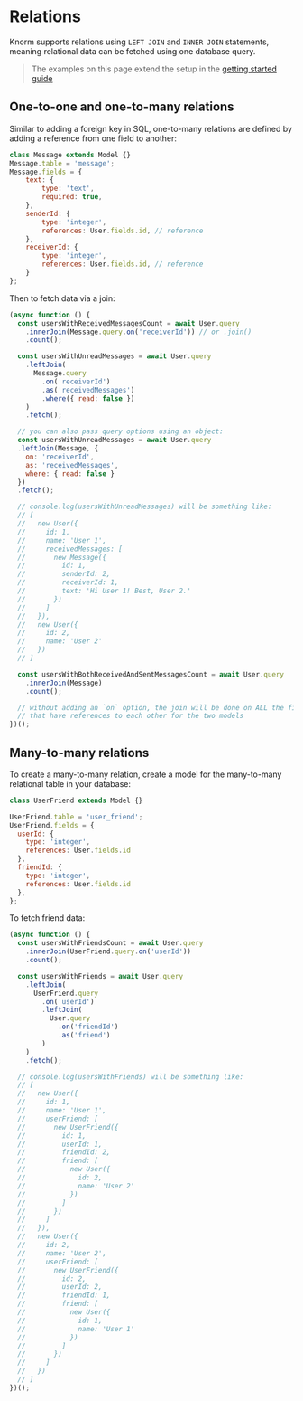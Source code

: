 # Relations

Knorm supports relations using `LEFT JOIN` and `INNER JOIN` statements, meaning
relational data can be fetched using one database query.

> The examples on this page extend the setup in the
[getting started guide](guides/getting-started.md)

## One-to-one and one-to-many relations

Similar to adding a foreign key in SQL, one-to-many relations are defined by
adding a reference from one field to another:

```js
class Message extends Model {}
Message.table = 'message';
Message.fields = {
    text: {
        type: 'text',
        required: true,
    },
    senderId: {
        type: 'integer',
        references: User.fields.id, // reference
    },
    receiverId: {
        type: 'integer',
        references: User.fields.id, // reference
    }
};
```

Then to fetch data via a join:

```js
(async function () {
  const usersWithReceivedMessagesCount = await User.query
    .innerJoin(Message.query.on('receiverId')) // or .join()
    .count();

  const usersWithUnreadMessages = await User.query
    .leftJoin(
      Message.query
        .on('receiverId')
        .as('receivedMessages')
        .where({ read: false })
    )
    .fetch();

  // you can also pass query options using an object:
  const usersWithUnreadMessages = await User.query
  .leftJoin(Message, {
    on: 'receiverId',
    as: 'receivedMessages',
    where: { read: false }
  })
  .fetch();

  // console.log(usersWithUnreadMessages) will be something like:
  // [
  //   new User({
  //     id: 1,
  //     name: 'User 1',
  //     receivedMessages: [
  //       new Message({
  //         id: 1,
  //         senderId: 2,
  //         receiverId: 1,
  //         text: 'Hi User 1! Best, User 2.'
  //       })
  //     ]
  //   }),
  //   new User({
  //     id: 2,
  //     name: 'User 2'
  //   })
  // ]

  const usersWithBothReceivedAndSentMessagesCount = await User.query
    .innerJoin(Message)
    .count();

  // without adding an `on` option, the join will be done on ALL the fields
  // that have references to each other for the two models
})();
```

## Many-to-many relations

To create a many-to-many relation, create a model for the many-to-many relational
table in your database:

```js
class UserFriend extends Model {}

UserFriend.table = 'user_friend';
UserFriend.fields = {
  userId: {
    type: 'integer',
    references: User.fields.id
  },
  friendId: {
    type: 'integer',
    references: User.fields.id
  },
};
```

To fetch friend data:

```js
(async function () {
  const usersWithFriendsCount = await User.query
    .innerJoin(UserFriend.query.on('userId'))
    .count();

  const usersWithFriends = await User.query
    .leftJoin(
      UserFriend.query
        .on('userId')
        .leftJoin(
          User.query
            .on('friendId')
            .as('friend')
        )
    )
    .fetch();

  // console.log(usersWithFriends) will be something like:
  // [
  //   new User({
  //     id: 1,
  //     name: 'User 1',
  //     userFriend: [
  //       new UserFriend({
  //         id: 1,
  //         userId: 1,
  //         friendId: 2,
  //         friend: [
  //           new User({
  //             id: 2,
  //             name: 'User 2'
  //           })
  //         ]
  //       })
  //     ]
  //   }),
  //   new User({
  //     id: 2,
  //     name: 'User 2',
  //     userFriend: [
  //       new UserFriend({
  //         id: 2,
  //         userId: 2,
  //         friendId: 1,
  //         friend: [
  //           new User({
  //             id: 1,
  //             name: 'User 1'
  //           })
  //         ]
  //       })
  //     ]
  //   })
  // ]
})();
```
